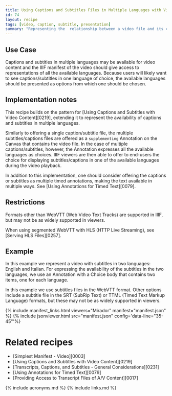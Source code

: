 ```yaml
---
title: Using Captions and Subtitles Files in Multiple Languages with Video Content
id: 74
layout: recipe
tags: [video, caption, subtitle, presentation]
summary: "Representing the  relationship between a video file and its caption or subtitle files for multiple languages."
---
```



## Use Case

Captions and subtitles in multiple languages may be available for video content and the IIIF manifest of the video should give access to representations of all the available languages. Because users will likely want to see captions/subtitles in one language of choice, the available languages should be presented as options from which one should be chosen.

## Implementation notes

This recipe builds on the pattern for [Using Captions and Subtitles with Video Content][0219], extending it to represent the availability of captions and subtitles in multiple languages.

Similarly to offering a single caption/subtitle file, the multiple subtitles/captions files are offered as a `supplementing` Annotation on the Canvas that contains the video file. In the case of multiple captions/subtitles, however, the Annotation expresses all the available languages as choices. IIIF viewers are then able to offer to end-users the choice for displaying subtitles/captions in one of the available languages during the video playback.  

In addition to this implementation, one should consider offering the captions or subtitles as multiple timed annotations, making the text available in multiple ways. See [Using Annotations for Timed Text][0079].

## Restrictions

Formats other than WebVTT (Web Video Text Tracks) are supported in IIIF, but may not be as widely supported in viewers.

When using segmented WebVTT with HLS (HTTP Live Streaming), see [Serving HLS Files][0257].

## Example

In this example we represent a video with subtitles in two languages: English and Italian. 
For expressing the availability of the subtitles in the two languages, we use an Annotation with a Choice body that contains two items, one for each language.

In this example we use subtitles files in the WebVTT format. Other options include a subtitle file in the SRT (SubRip Text) or TTML (Timed Text Markup Language) formats, but these may not be as widely supported in viewers.

{% include manifest_links.html viewers="Mirador" manifest="manifest.json" %}
{% include jsonviewer.html src="manifest.json" config='data-line="35-45"'%}

# Related recipes

- [Simplest Manifest - Video][0003]
- [Using Captions and Subtitles with Video Content][0219]
- [Transcripts, Captions, and Subtitles - General Considerations][0231]
- [Using Annotations for Timed Text][0079]
- [Providing Access to Transcript Files of A/V Content][0017]


{% include acronyms.md %}
{% include links.md %}
